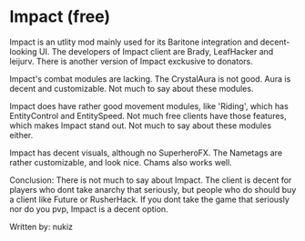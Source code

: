 # Impact \(free\)

Impact is an utlity mod mainly used for its Baritone integration and decent-looking UI. The developers of Impact client are Brady, LeafHacker and leijurv. There is another version of Impact exckusive to donators.

Impact's combat modules are lacking. The CrystalAura is not good. Aura is decent and customizable. Not much to say about these modules.

Impact does have rather good movement modules, like 'Riding', which has EntityControl and EntitySpeed. Not much free clients have those features, which makes Impact stand out. Not much to say about these modules either.

Impact has decent visuals, although no SuperheroFX. The Nametags are rather customizable, and look nice. Chams also works well.

Conclusion: There is not much to say about Impact. The client is decent for players who dont take anarchy that seriously, but people who do should buy a client like Future or RusherHack. If you dont take the game that seriously nor do you pvp, Impact is a decent option.

Written by: nukiz

